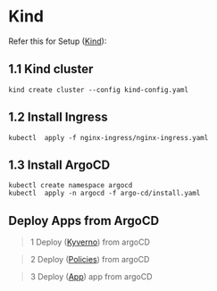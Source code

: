 # Kind

Refer this for Setup ([Kind](https://kind.sigs.k8s.io/docs/user/quick-start/#installation)):

## 1.1 Kind cluster
```
kind create cluster --config kind-config.yaml
```

## 1.2 Install Ingress
```
kubectl  apply -f nginx-ingress/nginx-ingress.yaml
```

## 1.3 Install ArgoCD
```
kubectl create namespace argocd
kubectl  apply -n argocd -f argo-cd/install.yaml 
```

## Deploy Apps from ArgoCD 

> 1 Deploy ([Kyverno](./kyverno/manifest)) from argoCD

> 2 Deploy ([Policies](/kyverno/policies)) from argoCD

> 3 Deploy ([App](./goApp)) app from argoCD

